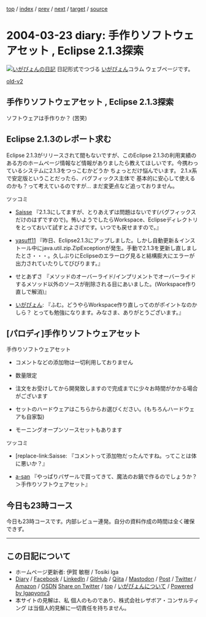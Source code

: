 [top](../index.html) 
 / [index](index.html) 
 / [prev](ig040322.html) 
 / [next](ig040324.html) 
 / [target](https://www.igapyon.jp/igapyon/diary/2004/ig040323.html) 
 / [source](https://github.com/igapyon/diary/blob/master/2004/ig040323.src.md) 

2004-03-23 diary: 手作りソフトウェアセット , Eclipse 2.1.3探索
=====================================================================================================
[![いがぴょんの日記](https://www.igapyon.jp/igapyon/diary/images/iga200306s.jpg "いがぴょん")](https://www.igapyon.jp/igapyon/diary/memo/memoigapyon.html) 日記形式でつづる [いがぴょん](https://www.igapyon.jp/igapyon/diary/memo/memoigapyon.html)コラム ウェブページです。

[old-v2](ig040323-orig.html)

## 手作りソフトウェアセット , Eclipse 2.1.3探索

ソフトウェアは手作りか？ (苦笑)


## Eclipse 2.1.3のレポート求む

Eclipse 2.1.3がリリースされて間もないですが、このEclipse 2.1.3の利用実績のある方のホームページ情報など情報がありましたら教えてほしいです。今携わっているシステムに2.1.3をつっこむかどうか ちょっとだけ悩んでいます。
2.1.x系で安定版ということだったら、バグフィックス主体で 基本的に安心して使えるのかも？って考えているのですが… まだ変更点など追っておりません。

ツッコミ

* [Saisse](http://www.saisse.jp/pukiwiki/pukiwiki.php?Saisse) 『2.1.3にしてますが、とりあえずは問題はないです(バグフィックスだけのはずですので)。怖いようでしたらWorkspace、Eclipseディレクトリをとっておいて試すとよさげです。いつでも戻せますので。』
  
* [yasuff11](http://d.hatena.ne.jp/yasuff11/) 『昨日、Eclipse2.1.3にアップしました。しかし自動更新＆インストール中にjava.util.zip.ZipExceptionが発生。手動で2.1.3を更新し直しましたとさ・・・。久しぶりにEclipseのエラーログ見ると結構膨大にエラーが出力されていたりしてびびります。』
  
* せとあずさ 『メソッドのオーバーライド/インプリメントでオーバーライドするメソッド以外のソースが削除される目にあいました。(Workspace作り直しで解消)』
  
* [いがぴょん](https://www.igapyon.jp/igapyon/diary/memo/memoigapyon.html): 『ふむ。どうやらWorkspace作り直しってのがポイントなのかしら？
  とっても勉強になります。みなさま、ありがとうございます。』

## [パロディ]手作りソフトウェアセット

手作りソフトウェアセット

* コメントなどの添加物は一切利用しておりません
  
* 数量限定
  
* 注文をお受けしてから開発致しますので完成までに少々お時間がかかる場合がございます
  
* セットのハードウェアはこちらからお選びください。(もちろんハードウェアも自家製)
  
* モーニングオープンソースセットもあります

ツッコミ

* [replace-link:Saisse: 『コメントって添加物だったんですね。ってことは体に悪いか？』
  
* [a-san](http://d.hatena.ne.jp/a-san/) 『やっぱりバザールで買ってきて、魔法のお鍋で作るのでしょうか？＞手作りソフトウェアセット』



## 今日も23時コース

今日も23時コースです。内部レビュー連発。自分の資料作成の時間は全く確保できず。


----------------------------------------------------------------------------------------------------

## この日記について

* ホームページ更新者: 伊賀 敏樹 / Tosiki Iga
* [Diary](https://www.igapyon.jp/igapyon/diary/) / [Facebook](https://www.facebook.com/igapyon) / [LinkedIn](https://www.linkedin.com/in/toshikiiga) / [GitHub](https://github.com/igapyon) / [Qiita](https://qiita.com/igapyon) / [Mastodon](https://social.vivaldi.net/@igapyon) / [Post](https://post.news/igapyon) / [Twitter](https://twitter.com/ToshikiIga) / [Amazon](https://www.amazon.co.jp/%E4%BC%8A%E8%B3%80-%E6%95%8F%E6%A8%B9/e/B004LTQWCQ) / [OSDN](https://ja.osdn.net/users/iga/)
[Share on Twitter](https://twitter.com/intent/tweet?hashtags=igapyon%2Cdiary%2C%E3%81%84%E3%81%8C%E3%81%B4%E3%82%87%E3%82%93&text=%E6%89%8B%E4%BD%9C%E3%82%8A%E3%82%BD%E3%83%95%E3%83%88%E3%82%A6%E3%82%A7%E3%82%A2%E3%82%BB%E3%83%83%E3%83%88+%2C+Eclipse+2.1.3%E6%8E%A2%E7%B4%A2&url=https%3A%2F%2Fwww.igapyon.jp%2Figapyon%2Fdiary%2F2004%2Fig040323.html) / [top](../index.html) / [いがぴょんについて](https://www.igapyon.jp/igapyon/diary/memo/memoigapyon.html) / [Powered by Igapyonv3](https://github.com/igapyon/igapyonv3)
* 本サイトの見解は、私 個人のものであり、株式会社レザボア・コンサルティング は当個人的見解に一切責任を持ちません。 
